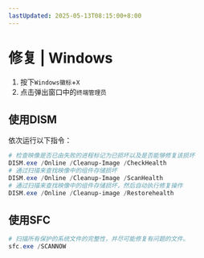 ```yaml
---
lastUpdated: 2025-05-13T08:15:00+8:00
---
```


# 修复 | Windows

1. 按下```Windows徽标```+```X```
2. 点击弹出窗口中的```终端管理员```

## 使用DISM

依次运行以下指令：

```powershell
# 检查映像是否已由失败的进程标记为已损坏以及是否能够修复该损坏
DISM.exe /Online /Cleanup-Image /CheckHealth
# 通过扫描来查找映像中的组件存储损坏
DISM.exe /Online /Cleanup-Image /ScanHealth
# 通过扫描来查找映像中的组件存储损坏，然后自动执行修复操作
DISM.exe /Online /Cleanup-image /Restorehealth
```

## 使用SFC

```powershell
# 扫描所有保护的系统文件的完整性，并尽可能修复有问题的文件。
sfc.exe /SCANNOW
```
